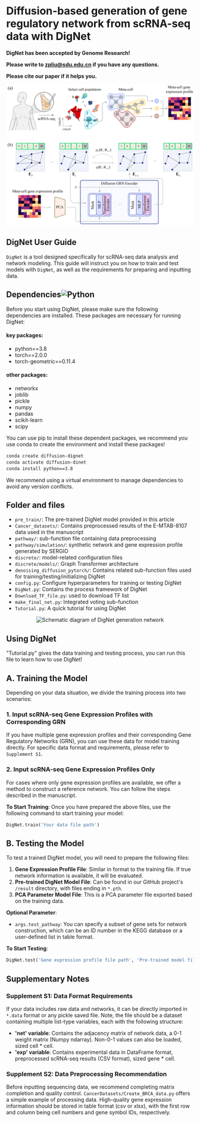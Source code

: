 

# Diffusion-based generation of gene regulatory network from scRNA-seq data with DigNet #

**DigNet has been accepted by Genome Research!**

**Please write to [zpliu@sdu.edu.cn](mailto:zpliu@sdu.edu.cn) if you have any questions.**

**Please cite our paper if it helps you.**

![workfolw](https://github.com/zpliulab/DigNet/blob/main/images/framework.png)

## DigNet User Guide

```DigNet``` is a tool designed specifically for scRNA-seq data analysis and network modeling. This guide will instruct you on how to train and test models with ```DigNet```, as well as the requirements for preparing and inputting data.

## Dependencies![Python](https://img.shields.io/badge/python-3.8-blue "Python")

Before you start using DigNet, please make sure the following dependencies are installed. These packages are necessary for running DigNet:

#### key packages:
- python==3.8
- torch==2.0.0
- torch-geometric==0.11.4

#### other packages:
- networkx
- joblib
- pickle
- numpy
- pandas
- scikit-learn
- scipy


You can use pip to install these dependent packages, we recommend you use conda to create the environment and install these packages!

```bash
conda create diffusion-dignet
conda activate diffusion-dinet
conda install python==3.8
```

We recommend using a virtual environment to manage dependencies to avoid any version conflicts.


## Folder and files

- `pre_train/`: The pre-trained DigNet model provided in this article
- `Cancer_datasets/`: Contains preprocessed results of the E-MTAB-8107 data used in the manuscript
- `pathway/`: sub-function file containing data preprocessing
- `pathway/simulation/`: synthetic network and gene expression profile generated by SERGIO
- `discrete/`: model-related configuration files
- `discrete/models/`: Graph Transformer architecture
- `denoising_diffusion_pytorch/`: Contains related sub-function files used for training/testing/initializing DigNet
- `config.py`: Configure hyperparameters for training or testing DigNet
- `DigNet.py`: Contains the process framework of DigNet
- `Download_TF_file.py`: used to download TF list
- `make_final_net.py`: Integrated voting sub-function
- `Tutorial.py`: A quick tutorial for using DigNet


<div align="center">
  <img src="https://github.com/zpliulab/DigNet/blob/main/images/network.gif" alt="Schematic diagram of DigNet generation network" style="width: 200px; height: 100px;"/>
</div>


## Using DigNet

"Tutorial.py" gives the data training and testing process, you can run this file to learn how to use DigNet!


## A. Training the Model

Depending on your data situation, we divide the training process into two scenarios:

### 1. Input scRNA-seq Gene Expression Profiles with Corresponding GRN

If you have multiple gene expression profiles and their corresponding Gene Regulatory Networks (GRN), you can use these data for model training directly. For specific data format and requirements, please refer to `Supplement S1`.

### 2. Input scRNA-seq Gene Expression Profiles Only

For cases where only gene expression profiles are available, we offer a method to construct a reference network. You can follow the steps described in the manuscript.

**To Start Training**: Once you have prepared the above files, use the following command to start training your model:

```python
DigNet.train('Your data file path')
```

## B. Testing the Model

To test a trained DigNet model, you will need to prepare the following files:

1. **Gene Expression Profile File**: Similar in format to the training file. If true network information is available, it will be evaluated.
2. **Pre-trained DigNet Model File**: Can be found in our GitHub project's `/result` directory, with files ending in `*.pth`.
3. **PCA Parameter Model File**: This is a PCA parameter file exported based on the training data.

**Optional Parameter**:

- `args.test_pathway`: You can specify a subset of gene sets for network construction, which can be an ID number in the KEGG database or a user-defined list in table format.

**To Start Testing**:

```python
DigNet.test('Gene expression profile file path', 'Pre-trained model file path', 'PCA parameter model file path')
```

## Supplementary Notes

### Supplement S1: Data Format Requirements

If your data includes raw data and networks, it can be directly imported in `*.data` format or any pickle saved file. Note, the file should be a dataset containing multiple list-type variables, each with the following structure:

- **'net' variable**: Contains the adjacency matrix of network data, a 0-1 weight matrix (Numpy ndarray). Non-0-1 values can also be loaded, sized cell * cell.
- **'exp' variable**: Contains experimental data in DataFrame format, preprocessed scRNA-seq results (CSV format), sized gene * cell.

### Supplement S2: Data Preprocessing Recommendation

Before inputting sequencing data, we recommend completing matrix completion and quality control. `CancerDatasets/Create_BRCA_data.py` offers a simple example of processing data. High-quality gene expression information should be stored in table format (csv or xlsx), with the first row and column being cell numbers and gene symbol IDs, respectively.
